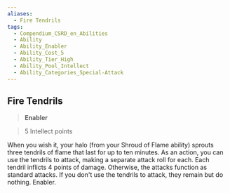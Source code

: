 ```yaml
---
aliases:
  - Fire Tendrils
tags:
  - Compendium_CSRD_en_Abilities
  - Ability
  - Ability_Enabler
  - Ability_Cost_5
  - Ability_Tier_High
  - Ability_Pool_Intellect
  - Ability_Categories_Special-Attack
---
```

  
    
## Fire Tendrils    
>**Enabler**    
>5 Intellect points  
    
When you wish it, your halo (from your Shroud of Flame ability) sprouts three tendrils of flame that last for up to ten minutes. As an action, you can use the tendrils to attack, making a separate attack roll for each. Each tendril inflicts 4 points of damage. Otherwise, the attacks function as standard attacks. If you don't use the tendrils to attack, they remain but do nothing. Enabler.